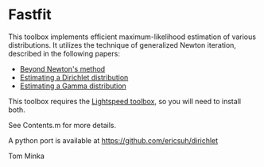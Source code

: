 Fastfit
=======

This toolbox implements efficient maximum-likelihood estimation of various
distributions.  It utilizes the technique of generalized Newton iteration,
described in the following papers:

* [Beyond Newton's method](http://research.microsoft.com/~minka/papers/newton.html)
* [Estimating a Dirichlet distribution](http://research.microsoft.com/~minka/papers/dirichlet/)
* [Estimating a Gamma distribution](http://research.microsoft.com/~minka/papers/minka-gamma.pdf)

This toolbox requires the [Lightspeed toolbox](https://github.com/tminka/lightspeed/), so you will need to install both.

See Contents.m for more details.

A python port is available at https://github.com/ericsuh/dirichlet

Tom Minka
